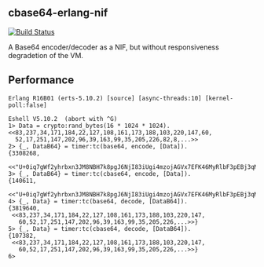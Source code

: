 cbase64-erlang-nif
------------------

[![Build Status](https://travis-ci.org/urbanserj/cbase64-erlang-nif.svg?branch=support-r16)](https://travis-ci.org/urbanserj/cbase64-erlang-nif)

A Base64 encoder/decoder as a NIF, but without responsiveness degradetion of the VM.

Performance
-----------

```
Erlang R16B01 (erts-5.10.2) [source] [async-threads:10] [kernel-poll:false]

Eshell V5.10.2  (abort with ^G)
1> Data = crypto:rand_bytes(16 * 1024 * 1024).
<<83,237,34,171,184,22,127,108,161,173,188,103,220,147,60,
  52,17,251,147,202,96,39,163,99,35,205,226,82,8,...>>
2> {_, DataB64} = timer:tc(base64, encode, [Data]).
{3308268,
 <<"U+0iq7gWf2yhrbxn3JM8NBH7k8pgJ6NjI83iUgi4mzojAGVx7EFK46MyRlbF3pEBj3qMNLq9yhdTi10HSQNXSSoASESQ9OxukASsX8uM2fW+"...>>}
3> {_, DataB64} = timer:tc(cbase64, encode, [Data]).
{140611,
 <<"U+0iq7gWf2yhrbxn3JM8NBH7k8pgJ6NjI83iUgi4mzojAGVx7EFK46MyRlbF3pEBj3qMNLq9yhdTi10HSQNXSSoASESQ9OxukASsX8uM2fW+"...>>}
4> {_, Data} = timer:tc(base64, decode, [DataB64]).
{3819640,
 <<83,237,34,171,184,22,127,108,161,173,188,103,220,147,
   60,52,17,251,147,202,96,39,163,99,35,205,226,...>>}
5> {_, Data} = timer:tc(cbase64, decode, [DataB64]).
{107382,
 <<83,237,34,171,184,22,127,108,161,173,188,103,220,147,
   60,52,17,251,147,202,96,39,163,99,35,205,226,...>>}
6>
```
